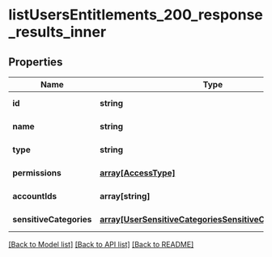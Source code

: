 # listUsersEntitlements_200_response_results_inner

## Properties
Name | Type | Description | Notes
------------ | ------------- | ------------- | -------------
**id** | **string** |  | [default to null]
**name** | **string** |  | [default to null]
**type** | **string** |  | [default to null]
**permissions** | [**array[AccessType]**](AccessType.md) |  | [default to null]
**accountIds** | **array[string]** |  | [default to null]
**sensitiveCategories** | [**array[UserSensitiveCategoriesSensitiveCategoriesInner]**](UserSensitiveCategoriesSensitiveCategoriesInner.md) |  | [default to null]

[[Back to Model list]](../README.md#documentation-for-models) [[Back to API list]](../README.md#documentation-for-api-endpoints) [[Back to README]](../README.md)


